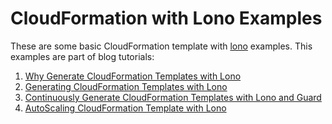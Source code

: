 # CloudFormation with Lono Examples

These are some basic CloudFormation template with [lono](https://github.com/tongueroo/lono) examples.  This examples are part of blog tutorials:

1. [Why Generate CloudFormation Templates with Lono
](https://medium.com/boltops/why-generate-cloudformation-templates-with-lono-65b8ea5eb87d)
2. [Generating CloudFormation Templates with Lono
](https://medium.com/boltops/generating-cloudformation-templates-with-lono-4709afa1299b)
3. [Continuously Generate CloudFormation Templates with Lono and Guard](https://medium.com/boltops/continuously-generate-cloudformation-templates-with-lono-and-guard-f86f0a2d4266)
4. [AutoScaling CloudFormation Template with Lono](https://medium.com/boltops/autoscaling-cloudformation-template-with-lono-3dc520480c5f)
